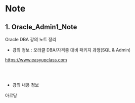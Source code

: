 # **Note**

## 1. Oracle_Admin1_Note
Oracle DBA 강의 노트 정리
- 강의 정보 : 오라클 DBA/자격증 대비 패키지 과정(SQL & Admin)

https://www.easyupclass.com

<br>
<br>

- 강의 내용 정보

아르당

